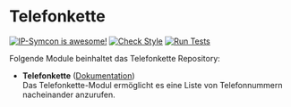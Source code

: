 # Telefonkette

[![IP-Symcon is awesome!](https://img.shields.io/badge/IP--Symcon-5.5-blue.svg)](https://www.symcon.de)
[![Check Style](https://github.com/symcon/Telefonkette/workflows/Check%20Style/badge.svg)](https://github.com/symcon/Telefonkette/actions)
[![Run Tests](https://github.com/symcon/Telefonkette/workflows/Run%20Tests/badge.svg)](https://github.com/symcon/Telefonkette/actions)

Folgende Module beinhaltet das Telefonkette Repository:

- __Telefonkette__ ([Dokumentation](https://www.symcon.de/de/service/dokumentation/modulreferenz/telefonkette))  
	Das Telefonkette-Modul ermöglicht es eine Liste von Telefonnummern nacheinander anzurufen.